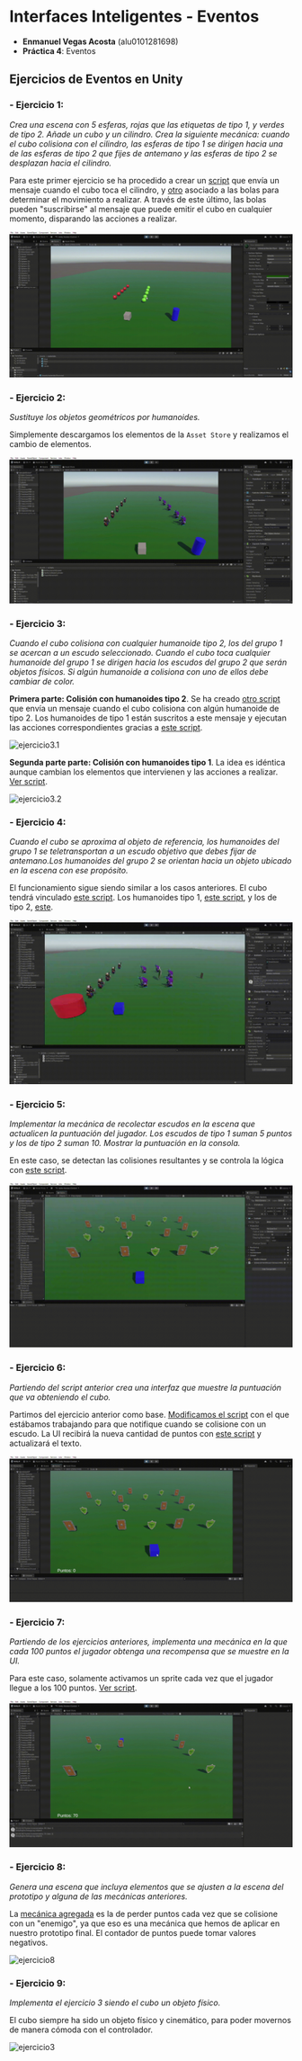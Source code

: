 # Interfaces Inteligentes - Eventos

- **Enmanuel Vegas Acosta** (alu0101281698)
- **Práctica 4**: Eventos

## **Ejercicios de Eventos en Unity**

### **- Ejercicio 1:**

_Crea una escena con 5 esferas, rojas que las etiquetas de tipo 1, y verdes de tipo 2. Añade un cubo y un cilindro. Crea la siguiente mecánica: cuando el cubo colisiona con el cilindro, las esferas de tipo 1 se dirigen hacia una de las esferas de tipo 2 que fijes de antemano y las esferas de tipo 2 se desplazan hacia el cilindro._

Para este primer ejercicio se ha procedido a crear un [script](/scripts/NotifyCollisionCylinder.cs) que envía un mensaje cuando el cubo toca el cilindro, y [otro](/scripts/BallHumanoidAnswer.cs) asociado a las bolas para determinar el movimiento a realizar. A través de este último, las bolas pueden "suscribirse" al mensaje que puede emitir el cubo en cualquier momento, disparando las acciones a realizar.

![ejercicio1](./images/ej1.gif)

### **- Ejercicio 2:**

_Sustituye los objetos geométricos por humanoides._

Simplemente descargamos los elementos de la `Asset Store` y realizamos el cambio de elementos.

![ejercicio2](./images/ej2.gif)

### **- Ejercicio 3:**

_Cuando el cubo colisiona con cualquier humanoide tipo 2, los del grupo 1 se acercan a un escudo seleccionado. Cuando el cubo toca cualquier humanoide del grupo 1 se dirigen hacia los escudos del grupo 2 que serán objetos físicos. Si algún humanoide a colisiona con uno de ellos debe cambiar de color._

**Primera parte: Colisión con humanoides tipo 2**. Se ha creado [otro script](./scripts/NotifyCollHumanoids.cs) que envía un mensaje cuando el cubo colisiona con algún humanoide de tipo 2. Los humanoides de tipo 1 están suscritos a este mensaje y ejecutan las acciones correspondientes gracias a [este script](./scripts/CollHumanoid2Answer.cs).

![ejercicio3.1](./images/ej3.1.gif)

**Segunda parte parte: Colisión con humanoides tipo 1**. La idea es idéntica aunque cambian los elementos que intervienen y las acciones a realizar. [Ver script](./scripts/CollHumanoid1Answer.cs).

![ejercicio3.2](./images/ej3.2.gif)

### **- Ejercicio 4:**

_Cuando el cubo se aproxima al objeto de referencia, los humanoides del grupo 1 se teletransportan a un escudo objetivo que debes fijar de antemano.Los humanoides del grupo 2 se orientan hacia un objeto ubicado en la escena con ese propósito._

El funcionamiento sigue siendo similar a los casos anteriores. El cubo tendrá vinculado [este script](./scripts/ejercicio4/NotifyCollTransporter.cs). Los humanoides tipo 1, [este script](./scripts/ejercicio4/CollTransportHuman1Answer.cs), y los de tipo 2, [este](./scripts/ejercicio4/CollTransportHuman2Answer.cs).

![ejercicio4](./images/ej4.gif)

### **- Ejercicio 5:**

_Implementar la mecánica de recolectar escudos en la escena que actualicen la puntuación del jugador. Los escudos de tipo 1 suman 5 puntos y los de tipo 2 suman 10. Mostrar la puntuación en la consola._

En este caso, se detectan las colisiones resultantes y se controla la lógica con [este script](./scripts/ejercicio5/IncreasePoints.cs).

![ejercicio5](./images/ej5.gif)

### **- Ejercicio 6:**

_Partiendo del script anterior crea una interfaz que muestre la puntuación que va obteniendo el cubo._

Partimos del ejercicio anterior como base. [Modificamos el script](scripts/ejercicio6_8/IncreaseUIPoints.cs) con el que estábamos trabajando para que notifique cuando se colisione con un escudo. La UI recibirá la nueva cantidad de puntos con [este script](scripts/ejercicio6_8/ShowPoints.cs) y actualizará el texto.

![ejercicio6](./images/ej6.gif)

### **- Ejercicio 7:**

_Partiendo de los ejercicios anteriores, implementa una mecánica en la que cada 100 puntos el jugador obtenga una recompensa que se muestre en la UI._

Para este caso, solamente activamos un sprite cada vez que el jugador llegue a los 100 puntos. [Ver script](./scripts/ejercicio6_8/ShowPoints.cs). 

![ejercicio7](./images/ej7.gif)

### **- Ejercicio 8:**

_Genera una escena que incluya elementos que se ajusten a la escena del prototipo y alguna de las mecánicas anteriores._

La [mecánica agregada](scripts/ejercicio6_8/IncreaseUIPoints.cs) es la de perder puntos cada vez que se colisione con un "enemigo", ya que eso es una mecánica que hemos de aplicar en nuestro prototipo final. El contador de puntos puede tomar valores negativos.

![ejercicio8](./images/ej8.gif)

### **- Ejercicio 9:**

_Implementa el ejercicio 3 siendo el cubo un objeto físico._

El cubo siempre ha sido un objeto físico y cinemático, para poder movernos de manera cómoda con el controlador.

![ejercicio3](./images/ej3.gif)

